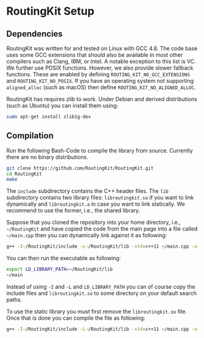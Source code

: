 # RoutingKit Setup

## Dependencies

RoutingKit was written for and tested on Linux with GCC 4.8. The code base uses some GCC extensions that should also be available in most other compilers such as Clang, IBM, or Intel. A notable exception to this list is VC. We further use POSIX functions. However, we also provide slower fallback functions. These are enabled by defining `ROUTING_KIT_NO_GCC_EXTENSIONS` and `ROUTING_KIT_NO_POSIX`. If you have an operating system not supporting `aligned_alloc` (such as macOS) then define `ROUTING_KIT_NO_ALIGNED_ALLOC`.

RoutingKit has requires zlib to work. Under Debian and derived distributions (such as Ubuntu) you can install them using:

```bash
sudo apt-get install zlib1g-dev
```

## Compilation

Run the following Bash-Code to compile the library from source. Currently there are no binary distributions.

```bash
git clone https://github.com/RoutingKit/RoutingKit.git
cd RoutingKit
make
```

The `include` subdirectory contains the C++ header files. The `lib` subdirectory contains two library files: `libroutingkit.so` if you want to link dynamically and `libroutingkit.a` in case you want to link statically. We recommend to use the former, i.e., the shared library.

Suppose that you cloned the repository into your home directory, i.e., `~/RoutingKit` and have copied the code from the main page into a file called `~/main.cpp` then you can dynamically link against it as following:

```bash
g++ -I~/RoutingKit/include -L~/RoutingKit/lib -std=c++11 ~/main.cpp -o ~/main -lroutingkit
```

You can then run the executable as following:

```bash
export LD_LIBRARY_PATH=~/RoutingKit/lib
~/main
```

Instead of using `-I` and `-L` and `LD_LIBRARY_PATH` you can of course copy the include files and `libroutingkit.so` to some directory on your default search paths.

To use the static library you must first remove the `libroutingkit.so` file. Once that is done you can compile the file as following:

```bash
g++ -I~/RoutingKit/include -L~/RoutingKit/lib -std=c++11 ~/main.cpp -o ~/main -lroutingkit -lz -fopenmp -pthread -lm
```
